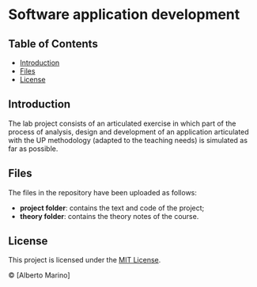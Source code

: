 # Software application development

## Table of Contents

- [Introduction](#introduction)
- [Files](#files)
- [License](#license)

## Introduction

The lab project consists of an articulated exercise in which part of the process of analysis, design and development of an application articulated with the UP methodology (adapted to the teaching needs) is simulated as far as possible.

## Files

The files in the repository have been uploaded as follows:
* **project folder**: contains the text and code of the project;
* **theory folder**: contains the theory notes of the course.

## License

This project is licensed under the [MIT License](https://github.com/albertoomarino/formal-languages-and-translators/blob/main/LICENSE).

© [Alberto Marino]
